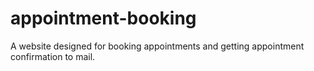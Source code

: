 # appointment-booking
A website designed for booking appointments and getting appointment confirmation to mail.
